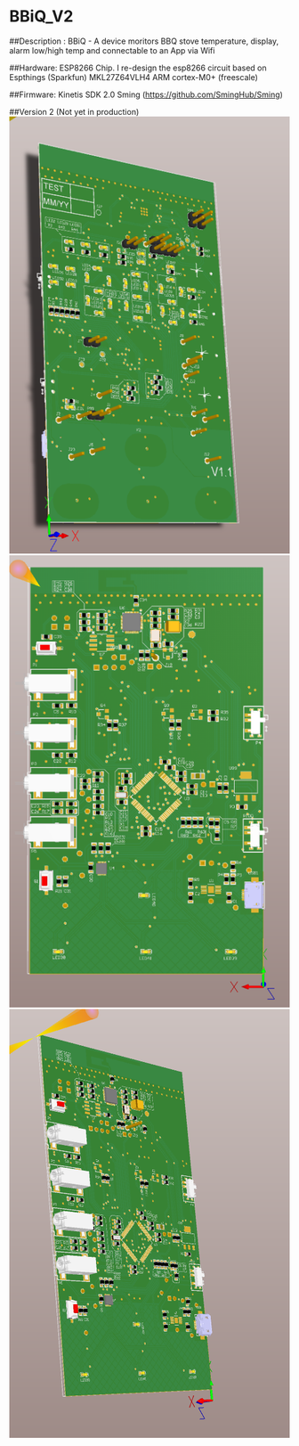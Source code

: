# BBiQ_V2

##Description :
BBiQ - A device moritors BBQ stove temperature, display, alarm low/high temp and connectable to an App via Wifi

##Hardware:
ESP8266 Chip. I re-design the esp8266 circuit based on Espthings (Sparkfun)
MKL27Z64VLH4 ARM cortex-M0+ (freescale)

##Firmware:
Kinetis SDK 2.0
Sming (https://github.com/SmingHub/Sming)

##Version 2 (Not yet in production)
![TOP layer](https://github.com/TuongPV2/BBiQ_V2/raw/master/Photos/3D_TOP.PNG)
![BOT layer](https://github.com/TuongPV2/BBiQ_V2/raw/master/Photos/3D_BOT.PNG)
![BOT layer](https://github.com/TuongPV2/BBiQ_V2/raw/master/Photos/3D_BOT_2.PNG)
